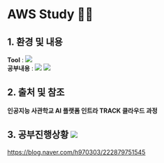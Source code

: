 # AWS Study  👨‍💻

## 1. 환경 및 내용
<Strong>Tool</Strong> : <img src="https://img.shields.io/badge/Visual Studio Code-007ACC?style=flat-square&logo=Visual Studio Code&logoColor=white"/> 
<br>
<Strong>공부내용</Strong> : <img src="https://img.shields.io/badge/Amazon EC2-FF9900?style=flat-square&logo=Amazon EC2&logoColor=white"/> <img src="https://img.shields.io/badge/Amazon RDS-527FFF?style=flat-square&logo=Amazon RDS&logoColor=white"/> 



## 2. 출처 및 참조
<Strong>인공지능 사관학교 AI 플랫폼 인트라 TRACK 클라우드 과정</Strong>

## 3. 공부진행상황 <img src="https://img.shields.io/badge/ My blog-03C75A?style=flat-square&logo=Naver&logoColor=white&link=https://blog.naver.com/h970303"/>
https://blog.naver.com/h970303/222879751545
